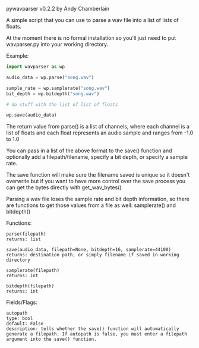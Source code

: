 pywavparser v0.2.2 by Andy Chamberlain

A simple script that you can use to parse a wav file into a list of lists of floats.

At the moment there is no formal installation so you'll just need to put wavparser.py into your working directory.

Example:

```python
import wavparser as wp

audio_data = wp.parse("song.wav")

sample_rate = wp.samplerate("song.wav")
bit_depth = wp.bitdepth("song.wav")

# do stuff with the list of list of floats

wp.save(audio_data)
```

The return value from parse() is a list of channels, where each channel is a list of floats and each float represents an audio sample and ranges from -1.0 to 1.0

You can pass in a list of the above format to the save() function and optionally add a filepath/filename, specify a bit depth, or specify a sample rate.

The save function will make sure the filename saved is unique so it doesn't overwrite but if you want to have more control over the save process you can get the bytes directly with get_wav_bytes()

Parsing a wav file loses the sample rate and bit depth information, so there are functions to get those values from a file as well: samplerate() and bitdepth()

Functions:

	parse(filepath)
	returns: list

	save(audio_data, filepath=None, bitdepth=16, samplerate=44100)
	returns: destination path, or simply filename if saved in working directory

	samplerate(filepath)
	returns: int

	bitdepth(filepath)
	returns: int

Fields/Flags:
	
	autopath
	type: bool
	default: False
	description: tells whether the save() function will automatically generate a filepath. If autopath is false, you must enter a filepath argument into the save() function.
